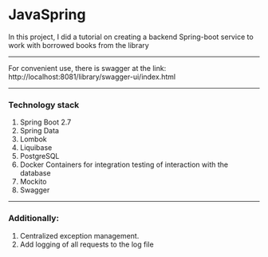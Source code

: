 # JavaSpring

In this project, I did a tutorial on creating a backend Spring-boot service to work with borrowed books from the library

----

For convenient use, there is swagger at the link: http://localhost:8081/library/swagger-ui/index.html

---

### Technology stack
1. Spring Boot 2.7
2. Spring Data
3. Lombok
4. Liquibase
5. PostgreSQL
6. Docker Containers for integration testing of interaction with the database 
7. Mockito
8. Swagger

---

### Additionally:
1. Centralized exception management.
2. Add logging of all requests to the log file
